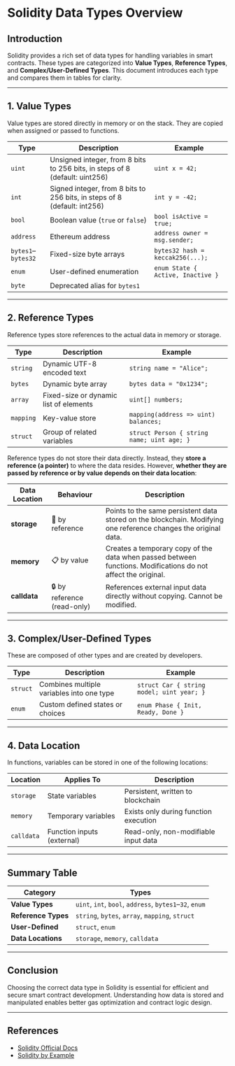 # Solidity Data Types Overview

## Introduction

Solidity provides a rich set of data types for handling variables in smart contracts. These types are categorized into **Value Types**, **Reference Types**, and **Complex/User-Defined Types**. This document introduces each type and compares them in tables for clarity.

---

## 1. Value Types

Value types are stored directly in memory or on the stack. They are copied when assigned or passed to functions.

| Type         | Description                                 | Example                            |
|--------------|---------------------------------------------|------------------------------------|
| `uint`       | Unsigned integer, from 8 bits to 256 bits, in steps of 8 (default: uint256)         | `uint x = 42;`                     |
| `int`        | Signed integer, from 8 bits to 256 bits, in steps of 8 (default: int256)            | `int y = -42;`                     |
| `bool`       | Boolean value (`true` or `false`)           | `bool isActive = true;`           |
| `address`    | Ethereum address                            | `address owner = msg.sender;`     |
| `bytes1`–`bytes32` | Fixed-size byte arrays               | `bytes32 hash = keccak256(...);`  |
| `enum`       | User-defined enumeration                    | `enum State { Active, Inactive }` |
| `byte`       | Deprecated alias for `bytes1`               |                                    |

---

## 2. Reference Types

Reference types store references to the actual data in memory or storage.

| Type         | Description                                 | Example                            |
|--------------|---------------------------------------------|------------------------------------|
| `string`     | Dynamic UTF-8 encoded text                  | `string name = "Alice";`          |
| `bytes`      | Dynamic byte array                          | `bytes data = "0x1234";`          |
| `array`      | Fixed-size or dynamic list of elements      | `uint[] numbers;`                 |
| `mapping`    | Key-value store                             | `mapping(address => uint) balances;` |
| `struct`     | Group of related variables                  | `struct Person { string name; uint age; }` |

Reference types do not store their data directly. Instead, they **store a reference (a pointer)** to where the data resides. However, **whether they are passed by reference or by value depends on their data location**:

| Data Location | Behaviour | Description |
|----------------|------------|--------------|
| **storage** | 🔗 by reference | Points to the same persistent data stored on the blockchain. Modifying one reference changes the original data. |
| **memory** | 📋 by value | Creates a temporary copy of the data when passed between functions. Modifications do not affect the original. |
| **calldata** | 🔒 by reference (read-only) | References external input data directly without copying. Cannot be modified. |

---

## 3. Complex/User-Defined Types

These are composed of other types and are created by developers.

| Type     | Description                                     | Example                          |
|----------|-------------------------------------------------|----------------------------------|
| `struct` | Combines multiple variables into one type       | `struct Car { string model; uint year; }` |
| `enum`   | Custom defined states or choices                | `enum Phase { Init, Ready, Done }` |

---

## 4. Data Location

In functions, variables can be stored in one of the following locations:

| Location  | Applies To            | Description                                     |
|-----------|------------------------|-------------------------------------------------|
| `storage` | State variables        | Persistent, written to blockchain               |
| `memory`  | Temporary variables    | Exists only during function execution           |
| `calldata`| Function inputs (external)| Read-only, non-modifiable input data        |

---

## Summary Table

| Category             | Types                                           |
|----------------------|-------------------------------------------------|
| **Value Types**      | `uint`, `int`, `bool`, `address`, `bytes1`–`32`, `enum` |
| **Reference Types**  | `string`, `bytes`, `array`, `mapping`, `struct` |
| **User-Defined**     | `struct`, `enum`                                 |
| **Data Locations**   | `storage`, `memory`, `calldata`                 |

---

## Conclusion

Choosing the correct data type in Solidity is essential for efficient and secure smart contract development. Understanding how data is stored and manipulated enables better gas optimization and contract logic design.

---

## References

- [Solidity Official Docs](https://docs.soliditylang.org/)
- [Solidity by Example](https://solidity-by-example.org/)
